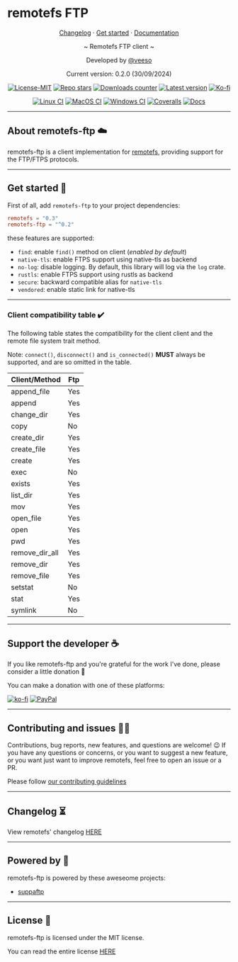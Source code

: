 # remotefs FTP

<p align="center">
  <a href="https://veeso.github.io/remotefs-ftp/blob/main/CHANGELOG.md" target="_blank">Changelog</a>
  ·
  <a href="https://veeso.github.io/remotefs-ftp/#get-started" target="_blank">Get started</a>
  ·
  <a href="https://docs.rs/remotefs-ftp" target="_blank">Documentation</a>
</p>

<p align="center">~ Remotefs FTP client ~</p>

<p align="center">Developed by <a href="https://veeso.github.io/" target="_blank">@veeso</a></p>
<p align="center">Current version: 0.2.0 (30/09/2024)</p>

<p align="center">
  <a href="https://opensource.org/licenses/MIT"
    ><img
      src="https://img.shields.io/badge/License-MIT-teal.svg"
      alt="License-MIT"
  /></a>
  <a href="https://github.com/remotefs-rs/remotefs-rs-ftp/stargazers"
    ><img
      src="https://img.shields.io/github/stars/remotefs-rs/remotefs-rs-ftp.svg"
      alt="Repo stars"
  /></a>
  <a href="https://crates.io/crates/remotefs-ftp"
    ><img
      src="https://img.shields.io/crates/d/remotefs-ftp.svg"
      alt="Downloads counter"
  /></a>
  <a href="https://crates.io/crates/remotefs-ftp"
    ><img
      src="https://img.shields.io/crates/v/remotefs-ftp.svg"
      alt="Latest version"
  /></a>
  <a href="https://ko-fi.com/veeso">
    <img
      src="https://img.shields.io/badge/donate-ko--fi-red"
      alt="Ko-fi"
  /></a>
</p>
<p align="center">
  <a href="https://github.com/remotefs-rs/remotefs-rs-ftp/actions"
    ><img
      src="https://github.com/remotefs-rs/remotefs-rs-ftp/workflows/Linux/badge.svg"
      alt="Linux CI"
  /></a>
  <a href="https://github.com/remotefs-rs/remotefs-rs-ftp/actions"
    ><img
      src="https://github.com/remotefs-rs/remotefs-rs-ftp/workflows/MacOS/badge.svg"
      alt="MacOS CI"
  /></a>
  <a href="https://github.com/remotefs-rs/remotefs-rs-ftp/actions"
    ><img
      src="https://github.com/remotefs-rs/remotefs-rs-ftp/workflows/Windows/badge.svg"
      alt="Windows CI"
  /></a>
  <a href="https://coveralls.io/github/remotefs-rs/remotefs-rs-ftp"
    ><img
      src="https://coveralls.io/repos/github/remotefs-rs/remotefs-rs-ftp/badge.svg"
      alt="Coveralls"
  /></a>
  <a href="https://docs.rs/remotefs-ftp"
    ><img
      src="https://docs.rs/remotefs-ftp/badge.svg"
      alt="Docs"
  /></a>
</p>

---

## About remotefs-ftp ☁️

remotefs-ftp is a client implementation for [remotefs](https://github.com/remotefs-rs/remotefs-rs), providing support for the FTP/FTPS protocols.

---

## Get started 🚀

First of all, add `remotefs-ftp` to your project dependencies:

```toml
remotefs = "0.3"
remotefs-ftp = "^0.2"
```

these features are supported:

- `find`: enable `find()` method on client (*enabled by default*)
- `native-tls`: enable FTPS support using native-tls as backend
- `no-log`: disable logging. By default, this library will log via the `log` crate.
- `rustls`: enable FTPS support using rustls as backend
- `secure`: backward compatible alias for `native-tls`
- `vendored`: enable static link for native-tls

---

### Client compatibility table ✔️

The following table states the compatibility for the client client and the remote file system trait method.

Note: `connect()`, `disconnect()` and `is_connected()` **MUST** always be supported, and are so omitted in the table.

| Client/Method  | Ftp |
|----------------|-----|
| append_file    | Yes |
| append         | Yes |
| change_dir     | Yes |
| copy           | No  |
| create_dir     | Yes |
| create_file    | Yes |
| create         | Yes |
| exec           | No  |
| exists         | Yes |
| list_dir       | Yes |
| mov            | Yes |
| open_file      | Yes |
| open           | Yes |
| pwd            | Yes |
| remove_dir_all | Yes |
| remove_dir     | Yes |
| remove_file    | Yes |
| setstat        | No  |
| stat           | Yes |
| symlink        | No  |

---

## Support the developer ☕

If you like remotefs-ftp and you're grateful for the work I've done, please consider a little donation 🥳

You can make a donation with one of these platforms:

[![ko-fi](https://img.shields.io/badge/Ko--fi-F16061?style=for-the-badge&logo=ko-fi&logoColor=white)](https://ko-fi.com/veeso)
[![PayPal](https://img.shields.io/badge/PayPal-00457C?style=for-the-badge&logo=paypal&logoColor=white)](https://www.paypal.me/chrisintin)

---

## Contributing and issues 🤝🏻

Contributions, bug reports, new features, and questions are welcome! 😉
If you have any questions or concerns, or you want to suggest a new feature, or you want just want to improve remotefs, feel free to open an issue or a PR.

Please follow [our contributing guidelines](CONTRIBUTING.md)

---

## Changelog ⏳

View remotefs' changelog [HERE](CHANGELOG.md)

---

## Powered by 💪

remotefs-ftp is powered by these aweseome projects:

- [suppaftp](https://github.com/veeso/suppaftp)

---

## License 📃

remotefs-ftp is licensed under the MIT license.

You can read the entire license [HERE](LICENSE)
